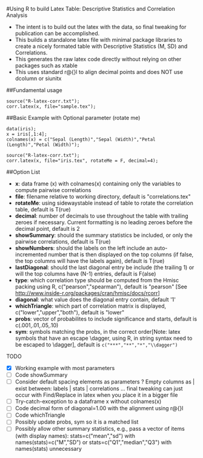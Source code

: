 #Using R to build Latex Table: Descriptive Statistics and Correlation Analysis

- The intent is to build out the latex with the data, so final tweaking for publication can be accomplished.
- This builds a standalone latex file with minimal package libraries to create a nicely formated table with Descriptive Statistics (M, SD) and Correlations.
- This generates the raw latex code directly without relying on other packages such as xtable
- This uses standard r@{}l to align decimal points and does NOT use dcolumn or siunitx


##Fundamental usage
```
source("R-latex-corr.txt");
corr.latex(x, file="sample.tex");
```

##Basic Example with Optional parameter (rotate me)
```
data(iris);
x = iris[,1:4];
colnames(x) = c("Sepal (Length)","Sepal (Width)","Petal (Length)","Petal (Width)");
 
source("R-latex-corr.txt");
corr.latex(x, file="iris.tex", rotateMe = F, decimal=4);
```

##Option List
* **x**: data frame (x) with colnames(x) containing only the variables to compute pairwise correlations
* **file**: filename relative to working directory, default is "correlations.tex"
* **rotateMe**: using sidewaystable instead of table to rotate the correlation table, default is T(rue)
* **decimal**: number of decimals to use throughout the table with trailing zeroes if necessary.  Current formatting is no leading zeroes before the decimal point, default is 2
* **showSummary**: should the summary statistics be included, or only the pairwise correlations, default is T(rue)
* **showNumbers**: should the labels on the left include an auto-incremented number that is then displayed on the top columns (if false, the top columns will have the labels again), default is T(rue)
* **lastDiagonal**: should the last diagonal entry be include (the trailing 1) or will the top columns have (N-1) entries, default is F(alse)
* **type**: which correlation type should be computed from the Hmisc packing using R, c("pearson","spearman"), default is "pearson" [See http://www.inside-r.org/packages/cran/hmisc/docs/rcorr]
* **diagonal**: what value does the diagonal entry contain, default '1'
* **whichTriangle**: which part of correlation matrix is displayed, c("lower","upper","both"), default is "lower"
* **probs**: vector of probabilites to include significance and starts, default is c(.001,.01,.05,.10)
* **sym**: symbols matching the probs, in the correct order[Note: latex symbols that have an escape \dagger, using R, in string syntax need to be escaped to \\dagger], default is ```c("***","**","*","\\dagger")``` 


TODO
- [x] Working example with most parameters
- [ ] Code showSummary
- [ ] Consider default spacing elements as parameters ? Empty columns as | exist between:  labels | stats | correlations ... final tweaking can just occur with Find/Replace in latex when you place it in a bigger file
- [ ] Try-catch-exception to a dataframe x without colnames(x)
- [ ] Code decimal form of diagonal=1.00 with the alignment using r@{}l
- [ ] Code whichTriangle
- [ ] Possibly update probs, sym so it is a matched list
- [ ] Possibly allow other summary statistics, e.g., pass a vector of items (with display names):  stats=c("mean","sd") with names(stats)=c("M","SD") or stats=c("Q1","median","Q3") with names(stats) unnecessary
